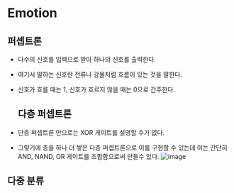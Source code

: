   # Emotion
  ## 퍼셉트론
- 다수의 신호를 입력으로 받아 하나의 신호를 출력한다.
- 여기서 말하는 신호란 전류나 강물처럼 흐름이 있는 것을 말한다.
- 신호가 흐를 때는 1, 신호가 흐르지 않을 때는 0으로 간주한다.

  ## 다층 퍼셉트론
 -  단층 퍼셉트론 만으로는 XOR 게이트를 설명할 수가 없다.
 - 그렇기에 층을 하나 더 쌓은 다층 퍼셉트론으로 이를 구현할 수 있는데 이는 간단히 AND, NAND, OR 게이트를 조합함으로써 만들수 있다.
 ![image](https://user-images.githubusercontent.com/57161820/68270285-301a0380-00a0-11ea-94d1-b997ae7840d7.png)

  ## 다중 분류
  
